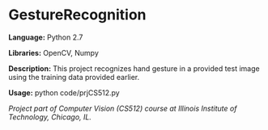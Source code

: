 # GestureRecognition

**Language:** Python 2.7

**Libraries:** OpenCV, Numpy

**Description:** This project recognizes hand gesture in a provided test image using the training data provided earlier.

**Usage:** python code/prjCS512.py <path to test images>

*Project part of Computer Vision (CS512) course at Illinois Institute of Technology, Chicago, IL.*
